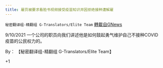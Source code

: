 ```yaml
---
title: 雇员被要求看脸书视频接受疫苗知识并因拒绝接种遭解雇
---
```

`秘密翻译组-精翻组 G-Translators/Elite Team` [轉載自GNews](https://gnews.org/zh-hans/1545918/)

9/10/2021 一个公司的职员向我们讲述他是如何鼓起勇气维护自己不接种COVID疫苗的公民权力的。

By： 【秘密翻译组-精翻组 G-Translators/Elite Team】

+1
